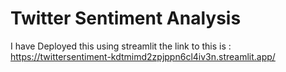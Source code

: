 # Twitter Sentiment Analysis

I have Deployed this using streamlit the link to this is : https://twittersentiment-kdtmimd2zpjppn6cl4iv3n.streamlit.app/

